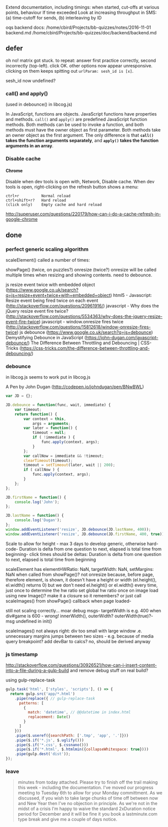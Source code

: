 
Extend documentation, including timings: when started,  cut-offs at various points, behaviour If time exceeded
Look at increasing throughput in SMS: (a) time-cutoff for sends, (b) interleaving by ID

oqs backend docs: 
    /home/cbird/Projects/bb-quizzes/notes/2016-11-01 backend.md
    /home/cbird/Projects/bb-quizzes/doc/backend/backend.md

## defer

oh no! matrix got stuck. to repeat: answer first practice correctly, second incorrectly (top-left). click OK. other options now appear unresponsive. clicking on them keeps spitting out `urlParam: sesh_id is [x]`.

sesh_id now undefined?

### call() and apply()

(used in debounce() in libcog.js)

In JavaScript, functions are objects. JavaScript functions have properties and methods.
`call()` and `apply()` are predefined JavaScript function methods. Both methods can be used to invoke a function, and both methods must have the owner object as first parameter. Both methods take an owner object as the first argument. The only difference is that **`call()` takes the function arguments separately**, and **`apply()` takes the function arguments in an array**.

### Disable cache

#### Chrome

Disable when dev tools is open with, Network, Disable cache.
When dev tools is open, right-clicking on the refresh button shows a menu:

    ctrl+r          Normal reload
    ctrl+shift+r?   Hard reload
    (click only)    Empty cache and hard reload

http://superuser.com/questions/220179/how-can-i-do-a-cache-refresh-in-google-chrome

## done

### perfect generic scaling algorithm

scaleElement() called a number of times:

showPage() (twice, on puzzles?)
onresize (twice?) onresize will be called multiple times when resizing and showing contents. need to debounce.

js resize event twice with embedded object (https://www.google.co.uk/search?q=js+resize+event+twice+with+embedded+object)
html5 - Javascript: Resize event being fired twice on each event (http://stackoverflow.com/questions/20961916/)
javascript - Why does the jQuery resize event fire twice? (http://stackoverflow.com/questions/5534363/why-does-the-jquery-resize-event-fire-twice)
javascript - window.onresize fires twice (http://stackoverflow.com/questions/15812618/window-onresize-fires-twice)
js debounce (https://www.google.co.uk/search?q=js+debounce)
Demystifying Debounce in JavaScript (https://john-dugan.com/javascript-debounce/)
The Difference Between Throttling and Debouncing | CSS-Tricks (https://css-tricks.com/the-difference-between-throttling-and-debouncing/)

### debounce 

in libcog.js seems to work
put in libcog.js

A Pen by John Dugan (http://codepen.io/johndugan/pen/BNwBWL)

```js
var JD = {};

JD.debounce = function(func, wait, immediate) {
    var timeout;
    return function() {
        var context = this,
            args = arguments;
        var later = function() {
            timeout = null;
            if ( !immediate ) {
                func.apply(context, args);
            }
        };
        var callNow = immediate && !timeout;
        clearTimeout(timeout);
        timeout = setTimeout(later, wait || 200);
        if ( callNow ) { 
            func.apply(context, args);
        }
    };
};

JD.firstName = function() {
    console.log('John');
};

JD.lastName = function() {
    console.log('Dugan');
};
window.addEventListener('resize', JD.debounce(JD.lastName, 400));
window.addEventListener('resize', JD.debounce(JD.firstName, 400, true));
```

Scale to allow for height - max 3 days to develop generic, otherwise hard-code-
Duration is delta from one question to next, elapsed is total time from beginning-
click times should be deltas: Duration is delta from one question to next, elapsed is total time from beginning

scaleElement has elementHWRatio: NaN, targetWidth: NaN, setMargins: NaN when called from showPage()? not onresize
    because, before page, therefore element, is shown, it doesn't have a height or width (el.height(), el.width() returns 0)
    but we don't need el.height() or el.width() every time, just once to determine the hw ratio
    set global hw ratio once on image load using new Image()?
        make it a closure so it remembers?
    or just call scaleImages() from showPage() callback when page loaded-

still not scaling correctly... moar debug msgs-
targetWidth is e.g. 400 when div#game is 600 - wrong! innerWidth(), outerWidth? outerWidth(true)?-
msg undefined in init()

scaleImages() not always right: div too small with large window .e. unnecessary margins
jumps between two sizes - e.g. because of media query breakpoint?
add devBar to calcs? no, should be derived anyway

### js timestamp

http://stackoverflow.com/questions/30926521/how-can-i-insert-content-into-a-file-during-a-gulp-build
and remove debug stuff on real build?

using gulp-replace-task

```js
gulp.task('html', ['styles', 'scripts'], () => {
  return gulp.src('app/*.html')
    .pipe(replace({ // gulp-replace-task
      patterns: [
        {
          match: 'datetime', // @@datetime in index.html
          replacement: Date()
        }
      ]
    }))
    .pipe($.useref({searchPath: ['.tmp', 'app', '.']}))
    .pipe($.if('*.js', $.uglify()))
    .pipe($.if('*.css', $.cssnano()))
    .pipe($.if('*.html', $.htmlmin({collapseWhitespace: true})))
    .pipe(gulp.dest('dist'));
});
```


### leave

> minutes from today attached.  Please try to finish off the trail making this week - including the documentation.  I've moved our progress meeting to Tuesday 6th to allow for your Monday committment. As we discussed, if you wish to take large chunks of time off between now and New Year then I've no objection in principle.  As we're not in the midst of a crisis I'm happy to waive the standard 2xDuration notice period for December and it will be fine it you book a lastminute.com type break and give me a couple of days notice.
